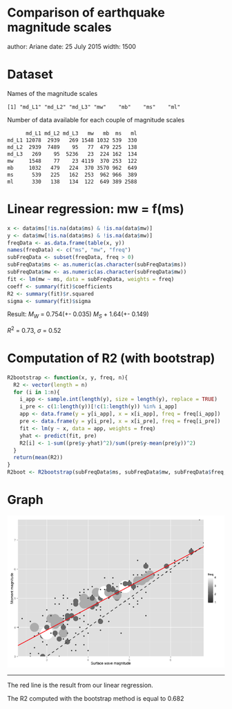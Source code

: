 Comparison of earthquake magnitude scales
=========================================
author: Ariane
date: 25 July 2015
width: 1500

Dataset
=======

Names of the magnitude scales


```
[1] "md_L1" "md_L2" "md_L3" "mw"    "mb"    "ms"    "ml"   
```

Number of data available for each couple of magnitude scales


```
      md_L1 md_L2 md_L3   mw   mb  ms   ml
md_L1 12078  2939   269 1548 1032 539  330
md_L2  2939  7489    95   77  479 225  138
md_L3   269    95  5236   23  224 162  134
mw     1548    77    23 4119  370 253  122
mb     1032   479   224  370 3570 962  649
ms      539   225   162  253  962 966  389
ml      330   138   134  122  649 389 2588
```

Linear regression: mw = f(ms)
=============================


```r
x <- data$ms[!is.na(data$ms) & !is.na(data$mw)]
y <- data$mw[!is.na(data$ms) & !is.na(data$mw)]
freqData <- as.data.frame(table(x, y))
names(freqData) <- c("ms", "mw", "freq")
subFreqData <- subset(freqData, freq > 0)
subFreqData$ms <- as.numeric(as.character(subFreqData$ms))
subFreqData$mw <- as.numeric(as.character(subFreqData$mw))
fit <- lm(mw ~ ms, data = subFreqData, weights = freq)
coeff <- summary(fit)$coefficients
R2 <- summary(fit)$r.squared
sigma <- summary(fit)$sigma
```

Result: $M_{W}$ = 0.754(+- 0.035) $M_{S}$ + 1.64(+- 0.149)

$R^2$ = 0.73, $\sigma$ = 0.52

Computation of R2 (with bootstrap)
================================================================


```r
R2bootstrap <- function(x, y, freq, n){
  R2 <- vector(length = n)
  for (i in 1:n){
    i_app <- sample.int(length(y), size = length(y), replace = TRUE)
    i_pre <- c(1:length(y))[!c(1:length(y)) %in% i_app]
    app <- data.frame(y = y[i_app], x = x[i_app], freq = freq[i_app])
    pre <- data.frame(y = y[i_pre], x = x[i_pre], freq = freq[i_pre])
    fit <- lm(y ~ x, data = app, weights = freq)
    yhat <- predict(fit, pre)
    R2[i] <- 1-sum((pre$y-yhat)^2)/sum((pre$y-mean(pre$y))^2)
  }
  return(mean(R2))
}
R2boot <- R2bootstrap(subFreqData$ms, subFreqData$mw, subFreqData$freq, 50)
```

Graph
========================================================

![plot of chunk unnamed-chunk-5](magnitude-figure/unnamed-chunk-5-1.png) 

***

The red line is the result from our linear regression.

The R2 computed with the bootstrap method is equal to 0.682
